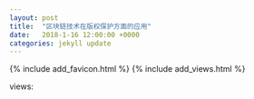 ```yaml
---
layout: post
title:  "区块链技术在版权保护方面的应用"
date:   2018-1-16 12:00:00 +0000
categories: jekyll update
---
```

{% include add_favicon.html %}
{% include add_views.html %}

<span id="busuanzi_container_page_pv">
   views: <span id="busuanzi_value_page_pv"></span>
</span>

